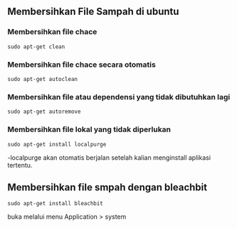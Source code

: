 ## Membersihkan File Sampah di ubuntu

### Membersihkan file chace

```
sudo apt-get clean
```

### Membersihkan file chace secara otomatis

```
sudo apt-get autoclean
```

### Membersihkan file atau dependensi yang tidak dibutuhkan lagi

```
sudo apt-get autoremove
```

### Membersihkan file lokal yang tidak diperlukan

```
sudo apt-get install localpurge
```

-localpurge akan otomatis berjalan setelah kalian menginstall aplikasi tertentu.

## Membersihkan file smpah dengan bleachbit

```
sudo apt-get install bleachbit
```

buka melalui menu Application > system
